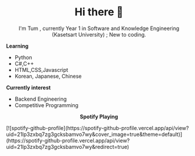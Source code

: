 <h1 align="center">Hi there 👋</h1>


<!--
**TopsonArcana/TopsonArcana** is a ✨ _special_ ✨ repository because its `README.md` (this file) appears on your GitHub profile.

Here are some ideas to get you started:

- 🔭 I’m currently working on ...
- 🌱 I’m currently learning ...
- 👯 I’m looking to collaborate on ...
- 🤔 I’m looking for help with ...
- 💬 Ask me about ...
- 📫 How to reach me: ...
- 😄 Pronouns: ...
- ⚡ Fun fact: ...
-->
<p align="center">
 I'm Tum , currently Year 1 in Software and Knowledge Engineering (Kasetsart University) ;   
 New to coding.        
 </p>  
   
<p><strong>Learning</strong></p>
<ul>
<li>Python</li>
<li>C#,C++</li>
<li>HTML,CSS,Javascript</li>
<li>Korean, Japanese, Chinese</li>
</ul>  
  
    
**Currently interest**     
  - Backend Engineering             
  - Competitive Programming  
<p align="center">
 <strong>Spotify Playing</strong>
</p>
[![spotify-github-profile](https://spotify-github-profile.vercel.app/api/view?uid=21lp3zxbq7zg3gcksbamvo7wy&cover_image=true&theme=default)](https://spotify-github-profile.vercel.app/api/view?uid=21lp3zxbq7zg3gcksbamvo7wy&redirect=true)


